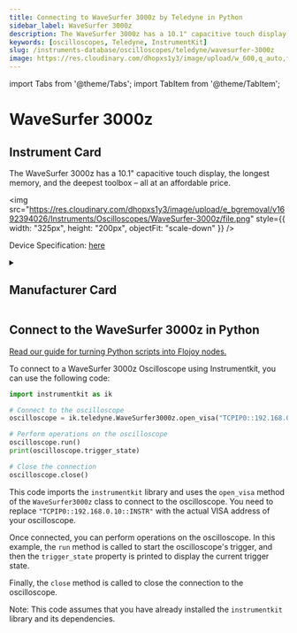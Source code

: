 ```yaml
---
title: Connecting to WaveSurfer 3000z by Teledyne in Python
sidebar_label: WaveSurfer 3000z
description: The WaveSurfer 3000z has a 10.1" capacitive touch display, the longest memory, and the deepest toolbox – all at an affordable price.
keywords: [oscilloscopes, Teledyne, InstrumentKit]
slug: /instruments-database/oscilloscopes/teledyne/wavesurfer-3000z
image: https://res.cloudinary.com/dhopxs1y3/image/upload/w_600,q_auto,f_auto/e_bgremoval/v1692394026/Instruments/Oscilloscopes/WaveSurfer-3000z/file.jpg
---
```


import Tabs from '@theme/Tabs';
import TabItem from '@theme/TabItem';

# WaveSurfer 3000z

## Instrument Card

<div className="flex">

<div>

The WaveSurfer 3000z has a 10.1" capacitive touch display, the longest memory, and the deepest toolbox – all at an affordable price.

</div>

<img src="https://res.cloudinary.com/dhopxs1y3/image/upload/e_bgremoval/v1692394026/Instruments/Oscilloscopes/WaveSurfer-3000z/file.png" style={{ width: "325px", height: "200px", objectFit: "scale-down" }} />

</div>

<div className="flex text-center">

<p>Device Specification: <a target="\_blank" href="https://cdn.teledynelecroy.com/files/pdf/wavesurfer-3000z-oscilloscope-datasheet.pdf">here</a></p>

</div>

<details style={{ marginTop: "15px"}}>
<summary><h2>Manufacturer Card</h2></summary>

<img src="https://res.cloudinary.com/dhopxs1y3/image/upload/v1692812958/Instruments/Vendor%20Logos/Teledyne_technologies.png" style={{ width: "100%", height: "170px",objectFit: "scale-down" }} />

Teledyne LeCroy is an American manufacturer of oscilloscopes, protocol analyzers and other test equipment. LeCroy is now a subsidiary of Teledyne Technologies.

<ul>
  <li>Headquarters: USA</li>
  <li>Yearly Revenue (millions, USD): 5458.6</li>
  <li>Vendor Website: <a href="https://www.teledynelecroy.com/">here</a></li>
</ul>
</details>

## Connect to the WaveSurfer 3000z in Python

[Read our guide for turning Python scripts into Flojoy nodes.](https://docs.flojoy.ai/custom-nodes/creating-custom-node/)
<Tabs>
<TabItem value="InstrumentKit" label="InstrumentKit">

To connect to a WaveSurfer 3000z Oscilloscope using Instrumentkit, you can use the following code:

```python
import instrumentkit as ik

# Connect to the oscilloscope
oscilloscope = ik.teledyne.WaveSurfer3000z.open_visa("TCPIP0::192.168.0.10::INSTR")

# Perform operations on the oscilloscope
oscilloscope.run()
print(oscilloscope.trigger_state)

# Close the connection
oscilloscope.close()
```

This code imports the `instrumentkit` library and uses the `open_visa` method of the `WaveSurfer3000z` class to connect to the oscilloscope. You need to replace `"TCPIP0::192.168.0.10::INSTR"` with the actual VISA address of your oscilloscope.

Once connected, you can perform operations on the oscilloscope. In this example, the `run` method is called to start the oscilloscope's trigger, and then the `trigger_state` property is printed to display the current trigger state.

Finally, the `close` method is called to close the connection to the oscilloscope.

Note: This code assumes that you have already installed the `instrumentkit` library and its dependencies.

</TabItem>
</Tabs>